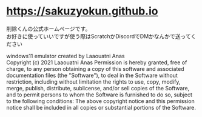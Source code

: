 # https://sakuzyokun.github.io  
削除くんの公式ホームページです。  
お好きに使っていいですが使う際はScratchかDiscordでDMかなんかで送ってください  
  
windows11 emulator created by Laaouatni Anas  
Copyright (c) 2021 Laaouatni Anas
Permission is hereby granted, free of charge, to any person obtaining a copy of this software and associated documentation files (the "Software"), to deal in the Software without restriction, including without limitation the rights to use, copy, modify, merge, publish, distribute, sublicense, and/or sell copies of the Software, and to permit persons to whom the Software is furnished to do so, subject to the following conditions: The above copyright notice and this permission notice shall be included in all copies or substantial portions of the Software.
